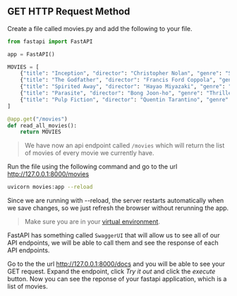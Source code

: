 ## GET HTTP Request Method

Create a file called movies.py and add the following to your file.

```python
from fastapi import FastAPI

app = FastAPI()

MOVIES = [
    {"title": "Inception", "director": "Christopher Nolan", "genre": "Sci-Fi"},
    {"title": "The Godfather", "director": "Francis Ford Coppola", "genre": "Crime"},
    {"title": "Spirited Away", "director": "Hayao Miyazaki", "genre": "Animation"},
    {"title": "Parasite", "director": "Bong Joon-ho", "genre": "Thriller"},
    {"title": "Pulp Fiction", "director": "Quentin Tarantino", "genre": "Drama"},
]

@app.get("/movies")
def read_all_movies():
    return MOVIES
```

> We have now an api endpoint called `/movies` which will return the list of movies of every movie we currently have.

Run the file using the following command and go to the url http://127.0.0.1:8000/movies

```bash
uvicorn movies:app --reload
```

Since we are running with --reload, the server restarts automatically when we save changes, so we just refresh the browser without rerunning the app.

> Make sure you are in your [virtual environment](https://github.com/zhudiana/FastAPI-Learning-Roadmap/blob/main/1-python-fundamentals/1.6-virtual-environments.md).

FastAPI has something called `SwaggerUI` that will allow us to see all of our API endpoints, we will be able to call them and see the response of each API endpoints.

Go to the the url http://127.0.0.1:8000/docs and you will be able to see your GET request. Expand the endpoint, click _Try it out_ and click the _execute_ button. Now you can see the reponse of your fastapi application, which is a list of movies.
